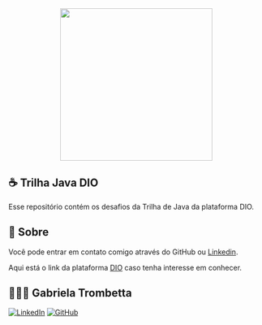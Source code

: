 <div align="center">
  <img width="300" src="https://hermes.dio.me/companies/a169bb67-5f72-4289-9778-fcea58dfa19a.png">
</div>

## ☕ Trilha Java DIO
Esse repositório contém os desafios da Trilha de Java da plataforma DIO.

## 📒 Sobre
Você pode entrar em contato comigo através do GitHub ou [Linkedin](https://www.linkedin.com/in/gabitrombetta/).

Aqui está o link da plataforma [DIO](https://www.dio.me/) caso tenha interesse em conhecer.


## 👩🏻‍💻 Gabriela Trombetta
[![LinkedIn](https://img.shields.io/badge/LinkedIn-0077B5?style=for-the-badge&logo=linkedin&logoColor=white)](https://www.linkedin.com/in/gabitrombetta/)
[![GitHub](https://img.shields.io/badge/github-%23121011.svg?style=for-the-badge&logo=github&logoColor=white)](https://github.com/gabitrombetta)

